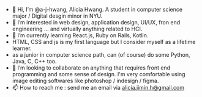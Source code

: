 - 👋 Hi, I’m @a-j-hwang, Alicia Hwang. A student in computer science major / Digital desgin minor in NYU.
- 👀 I’m interested in web design, application design, UI/UX, fron end engineering ... and virtually anything related to HCI.
- 🌱 I’m currently learning React.js, Ruby on Rails, Kotlin. 
- HTML, CSS and js is my first language but I consider myself as a lifetime learner.
- as a junior in computer science path, can (of course) do some Python, Java, C, C++ too.
- 💞️ I’m looking to collaborate on anything that requires front end programming and some sense of design. I'm very comfortable using image editing softwares like photoshop / indesign / figma.
- 📫 How to reach me : send me an email via <u>alicia.jimin.h@gmail.com</u>
<!---
a-j-hwang/a-j-hwang is a ✨ special ✨ repository because its `README.md` (this file) appears on your GitHub profile.
You can click the Preview link to take a look at your changes.
--->
